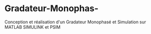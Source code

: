 # Gradateur-Monophas-
Conception et réalisation d'un Gradateur Monophasé et Simulation sur MATLAB SIMULINK et PSIM 
